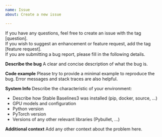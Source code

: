 ```yaml
---
name: Issue
about: Create a new issue

---
```


If you have any questions, feel free to create an issue with the tag [question].  
If you wish to suggest an enhancement or feature request, add the tag [feature request].  
If you are submitting a bug report, please fill in the following details.  

**Describe the bug**
A clear and concise description of what the bug is.

**Code example**
Please try to provide a minimal example to reproduce the bug. Error messages and stack traces are also helpful.

**System Info**
Describe the characteristic of your environment:
 * Describe how Stable Baselines3 was installed (pip, docker, source, ...)
 * GPU models and configuration
 * Python version
 * PyTorch version
 * Versions of any other relevant libraries (Pybullet, ...)

**Additional context**
Add any other context about the problem here.
